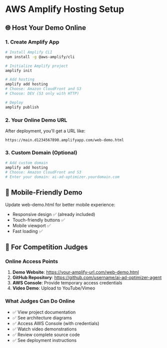 # AWS Amplify Hosting Setup

## 🌐 Host Your Demo Online

### 1. Create Amplify App
```bash
# Install Amplify CLI
npm install -g @aws-amplify/cli

# Initialize Amplify project
amplify init

# Add hosting
amplify add hosting
# Choose: Amazon CloudFront and S3
# Choose: DEV (S3 only with HTTP)

# Deploy
amplify publish
```

### 2. Your Online Demo URL
After deployment, you'll get a URL like:
```
https://main.d1234567890.amplifyapp.com/web-demo.html
```

### 3. Custom Domain (Optional)
```bash
# Add custom domain
amplify add hosting
# Choose: Amazon CloudFront and S3
# Enter your domain: ai-ad-optimizer.yourdomain.com
```

## 📱 Mobile-Friendly Demo

Update web-demo.html for better mobile experience:
- Responsive design ✅ (already included)
- Touch-friendly buttons ✅
- Mobile viewport ✅
- Fast loading ✅

## 🎯 For Competition Judges

### Online Access Points
1. **Demo Website**: https://your-amplify-url.com/web-demo.html
2. **GitHub Repository**: https://github.com/username/ai-ad-optimizer-agent
3. **AWS Console**: Provide temporary access credentials
4. **Video Demo**: Upload to YouTube/Vimeo

### What Judges Can Do Online
- ✅ View project documentation
- ✅ See architecture diagrams
- ✅ Access AWS Console (with credentials)
- ✅ Watch video demonstrations
- ✅ Review complete source code
- ✅ See deployment instructions